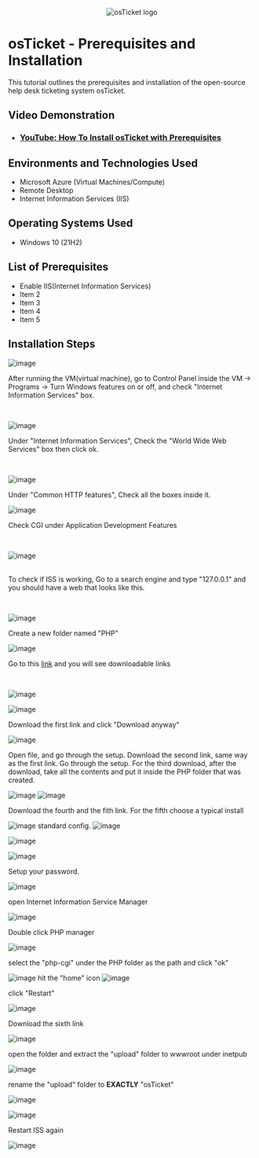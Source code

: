 <p align="center">
<img src="https://i.imgur.com/Clzj7Xs.png" alt="osTicket logo"/>
</p>

<h1>osTicket - Prerequisites and Installation</h1>
This tutorial outlines the prerequisites and installation of the open-source help desk ticketing system osTicket.<br />


<h2>Video Demonstration</h2>

- ### [YouTube: How To Install osTicket with Prerequisites](https://www.youtube.com)

<h2>Environments and Technologies Used</h2>

- Microsoft Azure (Virtual Machines/Compute)
- Remote Desktop
- Internet Information Services (IIS)

<h2>Operating Systems Used </h2>

- Windows 10</b> (21H2)

<h2>List of Prerequisites</h2>

- Enable IIS(Internet Information Services)
- Item 2
- Item 3
- Item 4
- Item 5

<h2>Installation Steps</h2>

<p>
 
![image](https://github.com/David123890dd/osticket-prereqs/assets/138183500/97996bcc-4910-4c5b-842a-5351e5d8adee)

</p>
<p>After running the VM(virtual machine), go to Control Panel inside the VM -> Programs -> Turn Windows features on or off, and check "Internet Information Services" box.
</p>
<br />

![image](https://github.com/David123890dd/osticket-prereqs/assets/138183500/126eedfb-8008-4a8f-bec8-a503d6a0f14b)

<p>

</p>
<p>
Under "Internet Information Services", Check the "World Wide Web Services" box then click ok.
</p>
<br />

<p>

 ![image](https://github.com/David123890dd/osticket-prereqs/assets/138183500/ad1b6936-45f6-454b-82e8-3ec86eb9b013)
<br/>
</p>
<p>
Under "Common HTTP features", Check all the boxes inside it.

 
 ![image](https://github.com/David123890dd/osticket-prereqs/assets/138183500/5c59f4b9-9aef-4d6f-a031-4aee6a730d38)
 
Check CGI under Application Development Features
</p>
<br />

<p>


![image](https://github.com/David123890dd/osticket-prereqs/assets/138183500/3f9f5520-9bf6-4b0b-a6e1-ccf1aa99385b)


</p>

<p>
 <br/>
To check if ISS is working, Go to a search engine and type "127.0.0.1" and you should have a web that looks like this.
</p>
<br />


![image](https://github.com/David123890dd/osticket-prereqs/assets/138183500/398cc3bb-6ff0-403c-b100-8846f51e4ca5)

<p>
Create a new folder named "PHP"

</p>
<p>
 
 ![image](https://github.com/David123890dd/osticket-prereqs/assets/138183500/f43ef26d-7dc6-4d0b-bdcd-c8c3786b571d)

Go to this <a href="https://docs.google.com/document/d/1zauJKAndmBDyZ0eXRvAOSF9e0xWSQmLket6CgvUPITc/edit">link</a> and you will see downloadable links
</p>
<br />

</p>
<p>

 ![image](https://github.com/David123890dd/osticket-prereqs/assets/138183500/c534f7f6-5535-4dc9-9083-aa996b96e99e)
 


![image](https://github.com/David123890dd/osticket-prereqs/assets/138183500/7a2a955f-958b-4c7a-875f-6e185e62170c)

Download the first link and click "Download anyway"


![image](https://github.com/David123890dd/osticket-prereqs/assets/138183500/a7762efb-fa8f-4dbe-a307-84b3dda8e1b8)


Open file, and go through the setup. Download the second link, same way as the first link. Go through the setup. For the third download, after the download, take all the contents and put it inside the PHP folder that was created.

![image](https://github.com/David123890dd/osticket-prereqs/assets/138183500/03f5e7ac-f889-47ba-b50d-be9de9ba3968) 
![image](https://github.com/David123890dd/osticket-prereqs/assets/138183500/b85372fd-b096-4fee-83b1-e9803bcb1f43)

 Download the fourth and the fith link. For the fifth choose a typical install

![image](https://github.com/David123890dd/osticket-prereqs/assets/138183500/33aedb94-f02c-4cb9-ba92-dfdc97adddc7)
standard config.
![image](https://github.com/David123890dd/osticket-prereqs/assets/138183500/d6664479-a427-48b9-99d9-6924475edf46)



![image](https://github.com/David123890dd/osticket-prereqs/assets/138183500/d12a0038-f491-466b-9ed4-bc55b3fc2018)

 ![image](https://github.com/David123890dd/osticket-prereqs/assets/138183500/a06893d7-2450-4711-bb16-11c9b6f66e7a)

 Setup your password.

![image](https://github.com/David123890dd/osticket-prereqs/assets/138183500/7bf2b25f-62d0-4025-b7ba-4b1eeac80fcc)

open Internet Information Service Manager

![image](https://github.com/David123890dd/osticket-prereqs/assets/138183500/5d144664-e818-417b-8a1b-3d360e092cc4)

Double click PHP manager

![image](https://github.com/David123890dd/osticket-prereqs/assets/138183500/69753cd8-249a-4442-8963-a9d26e7d47c8)

select the "php-cgi" under the PHP folder as the path and click "ok"

![image](https://github.com/David123890dd/osticket-prereqs/assets/138183500/69c03e55-01fa-4d59-b44f-bbaf82a9b99e)
hit the "home" icon
![image](https://github.com/David123890dd/osticket-prereqs/assets/138183500/a679600a-a307-4ba3-adcd-3d34359921ae)

 click "Restart"
 
![image](https://github.com/David123890dd/osticket-prereqs/assets/138183500/9402fcc2-663a-4b42-8cca-67b88b452d56)

Download the sixth link 

![image](https://github.com/David123890dd/osticket-prereqs/assets/138183500/4bf5e296-01bb-4436-b077-31e21b9a64a2)

open the folder and extract the "upload" folder to wwwroot under inetpub 

![image](https://github.com/David123890dd/osticket-prereqs/assets/138183500/fb2cb808-1372-43e3-babe-091b079ad726)

rename the "upload" folder to **EXACTLY** "osTicket"

![image](https://github.com/David123890dd/osticket-prereqs/assets/138183500/9ec040dc-03ff-46fe-9dad-3b240346a013)

![image](https://github.com/David123890dd/osticket-prereqs/assets/138183500/648b3d6b-6780-4a45-bfdd-ef39771521a5)

Restart ISS again

![image](https://github.com/David123890dd/osticket-prereqs/assets/138183500/9402fcc2-663a-4b42-8cca-67b88b452d56)

</p>
<br />

</p>
<p>

</p>
<br />

</p>
<p>

</p>
<br />

</p>
<p>

</p>
<br />

</p>
<p>

</p>
<br />

</p>
<p>

</p>
<br />

</p>
<p>

</p>
<br />

</p>
<p>

</p>
<br />

</p>
<p>

</p>
<br />

</p>
<p>

</p>
<br />
